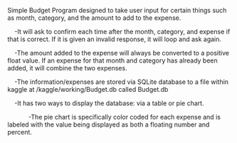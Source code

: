 Simple Budget Program designed to take user input for certain things such as month, category, and the amount to add to the expense.

&nbsp;&nbsp;&nbsp;&nbsp;-It will ask to confirm each time after the month, category, and expense if that is correct. If it is given an invalid response, it will loop and ask again.

&nbsp;&nbsp;&nbsp;&nbsp;-The amount added to the expense will always be converted to a positive float value. If an expense for that month and category has already been added, it will combine the two expenses.

&nbsp;&nbsp;&nbsp;&nbsp;-The information/expenses are stored via SQLite database to a file within kaggle at /kaggle/working/Budget.db called Budget.db

&nbsp;&nbsp;&nbsp;&nbsp;-It has two ways to display the database: via a table or pie chart.

&nbsp;&nbsp;&nbsp;&nbsp;&nbsp;&nbsp;&nbsp;&nbsp;&nbsp;&nbsp;&nbsp;&nbsp;-The pie chart is specifically color coded for each expense and is labeled with the value being displayed as both a floating number and percent.
